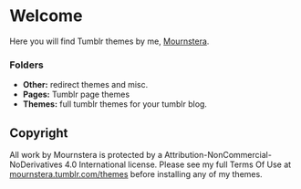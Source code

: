 # Welcome
Here you will find Tumblr themes by me, [Mournstera](https://mournstera.tumblr.com/).

### Folders
- **Other:** redirect themes and misc.
- **Pages:** Tumblr page themes
- **Themes:** full tumblr themes for your tumblr blog.

## Copyright
All work by Mournstera is protected by a Attribution-NonCommercial-NoDerivatives 4.0 International license. Please see my full Terms Of Use at [mournstera.tumblr.com/themes](https://mournstera.tumblr.com/themes) before installing any of my themes.
